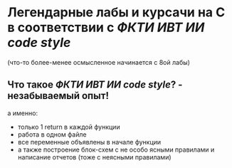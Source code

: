 # Легендарные лабы и курсачи на C в соответствии с ***ФКТИ ИВТ ИИ code style***
(что-то более-менее осмысленное начинается с 8ой лабы)

## Что такое ***ФКТИ ИВТ ИИ code style***? - незабываемый опыт!
а именно: 
+ только 1 return в каждой функции 
+ работа в одном файле
+ все переменные объявлены в начале функции
+ а также построение блок-схем с не особо ясными правилами и написание отчетов (тоже с неясными правилами)
